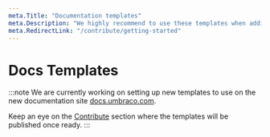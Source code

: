 ```yaml
---
meta.Title: "Documentation templates"
meta.Description: "We highly recommend to use these templates when adding any Generic or Tutorial pages. Make sure the samples follow our best practices outlined in these guides."
meta.RedirectLink: "/contribute/getting-started"
---
```


# Docs Templates

:::note
We are currently working on setting up new templates to use on the new documentation site [docs.umbraco.com](https://docs.umbraco.com).

Keep an eye on the [Contribute](https://docs.umbraco.com/contribute) section where the templates will be published once ready.
:::
